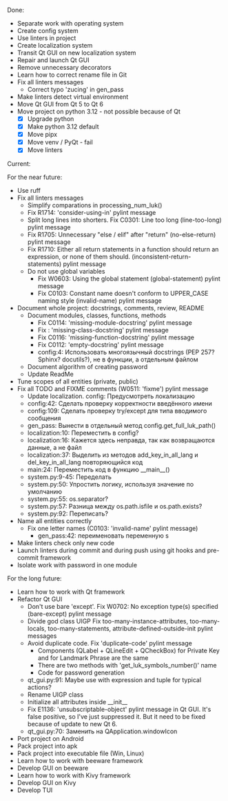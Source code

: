 Done:

- Separate work with operating system
- Create config system
- Use linters in project
- Create localization system
- Transit Qt GUI on new localization system
- Repair and launch Qt GUI
- Remove unnecessary decorators
- Learn how to correct rename file in Git
- Fix all linters messages
    - Correct typo 'zucing' in gen_pass
- Make linters detect virtual environment
- Move Qt GUI from Qt 5 to Qt 6
- Move project on python 3.12 - not possible because of Qt
    - [x] Upgrade python
    - [x] Make python 3.12 default
    - [x] Move pipx
    - [x] Move venv / PyQt - fail
    - [x] Move linters

Current:

For the near future:

- Use ruff
- Fix all linters messages
    - Simplify comparations in processing_num_luk()
    - Fix R1714: 'consider-using-in' pylint message
    - Split long lines into shorters. Fix C0301: Line too long (line-too-long) pylint message
    - Fix R1705: Unnecessary "else / elif" after "return" (no-else-return) pylint message
    - Fix R1710: Either all return statements in a function should return an expression, or none of them should. (inconsistent-return-statements) pylint message
    - Do not use global variables
        - Fix W0603: Using the global statement (global-statement) pylint message
        - Fix C0103: Constant name doesn't conform to UPPER_CASE naming style (invalid-name) pylint message
- Document whole project: docstrings, comments, review, README
    - Document modules, classes, functions, methods
        - Fix C0114: 'missing-module-docstring' pylint message
        - Fix : 'missing-class-docstring' pylint message
        - Fix C0116: 'missing-function-docstring' pylint message
        - Fix C0112: 'empty-docstring' pylint message
        - config:4: Использовать многоязычный docstrings (PEP 257? Sphinx? docutils?), не в функции, а отдельным файлом
    - Document algorithm of creating password
    - Update ReadMe
- Tune scopes of all entities (private, public)
- Fix all TODO and FIXME comments (W0511: 'fixme') pylint message
    - Update localization. config: Предусмотреть локализацию
    - config:42: Сделать проверку корректности введённого имени
    - config:109: Сделать проверку try/except для типа вводимого сообщения
    - gen_pass: Вынести в отдельный метод config.get_full_luk_path()
    - localization:10: Переместить в config?
    - localization:16: Кажется здесь неправда, так как возвращаются данные, а не файл
    - localization:37: Выделить из методов add_key_in_all_lang и del_key_in_all_lang повторяющийся код
    - main:24: Переместить код в функцию \_\_main\_\_()
    - system.py:9-45: Переделать
    - system.py:50: Упростить логику, используя значение по умолчанию
    - system.py:55: os.separator?
    - system.py:57: Разница между os.path.isfile и os.path.exists?
    - system.py:92: Переписать?
- Name all entities correctly
    - Fix one letter names (C0103: 'invalid-name' pylint message)
        - gen_pass:42: переименовать переменную s
- Make linters check only new code
- Launch linters during commit and during push using git hooks and pre-commit framework
- Isolate work with password in one module

For the long future:

- Learn how to work with Qt framework
- Refactor Qt GUI
    - Don't use bare 'except'. Fix W0702: No exception type(s) specified (bare-except) pylint message
    - Divide god class UIGP
        Fix too-many-instance-attributes, too-many-locals, too-many-statements, attribute-defined-outside-init pylint messages
    - Avoid duplicate code. Fix 'duplicate-code' pylint message
        - Components (QLabel + QLineEdit + QCheckBox) for Private Key and for Landmark Phrase are the same
        - There are two methods with 'get_luk_symbols_number()' name
        - Code for password generation
    - qt_gui.py:91: Maybe use with expression and tuple for typical actions?
    - Rename UIGP class
    - Initialize all attributes inside \_\_init\_\_
    - Fix E1136: 'unsubscriptable-object' pylint message in Qt GUI.
        It's false positive, so I've just suppressed it.
        But it need to be fixed because of update to new Qt 6.
    - qt_gui.py:70: Заменить на QApplication.windowIcon
- Port project on Android
- Pack project into apk
- Pack project into executable file (Win, Linux)
- Learn how to work with beeware framework
- Develop GUI on beeware
- Learn how to work with Kivy framework
- Develop GUI on Kivy
- Develop TUI
